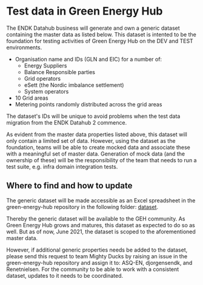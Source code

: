 # Test data in Green Energy Hub
The ENDK Datahub business will generate and own a generic dataset containing the master data as listed below. This dataset is intented to be the foundation for testing activities of Green Energy Hub on the DEV and TEST environments.
* Organisation name and IDs (GLN and EIC) for a number of:
    * Energy Suppliers
    * Balance Responsible parties
    * Grid operators
    * eSett (the Nordic imbalance settlement)
    * System operators
* 10 Grid areas
* Metering points randomly distributed across the grid areas

The dataset's IDs will be unique to avoid problems when the test data migration from the ENDK Datahub 2 commence.

As evident from the master data properties listed above, this dataset will only contain a limited set of data. However, using the dataset as the foundation, teams will be able to create mocked data and associate these with a meaningful set of master data. Generation of mock data (and the ownership of these) will be the responsibility of the team that needs to run a test suite, e.g. infra domain integration tests.

## Where to find and how to update
The generic dataset will be made accessible as an Excel spreadsheet in the green-energy-hub repository in the following folder: [dataset](../dataset/).

Thereby the generic dataset will be available to the GEH community. As Green Energy Hub grows and matures, this dataset as expected to do so as well. But as of now, June 2021, the dataset is scoped to the aforementioned master data.

However, if additional generic properties needs be added to the dataset, please send this request to team Mighty Ducks by raising an issue in the green-energy-hub repository and assign it to: ASQ-EN, djorgensendk, and Renetnielsen. For the community to be able to work with a consistent dataset, updates to it needs to be coordinated.
